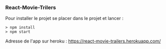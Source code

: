 ### React-Movie-Trilers ###

Pour installer le projet se placer dans le projet et lancer : 

```
> npm install
> npm start
```

Adresse de l'app sur heroku :
https://react-movie-trailers.herokuapp.com/

